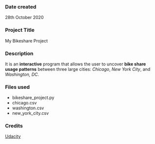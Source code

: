 ### Date created
28th October 2020

### Project Title
My Bikeshare Project

### Description
It is an **interactive** program that allows the user to
uncover **bike share usage patterns** between three large cities:
_Chicago_, _New York City_, and _Washington, DC_.

### Files used
* bikeshare_project.py
* chicago.csv
* washington.csv
* new_york_city.csv

### Credits
[Udacity](http://udacity.com)
